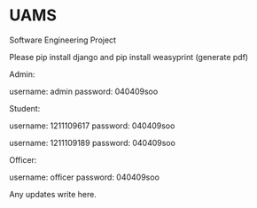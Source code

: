 # UAMS
Software Engineering Project

Please pip install django and pip install weasyprint (generate pdf)

Admin:

username: admin
password: 040409soo

Student:

username: 1211109617
password: 040409soo

username: 1211109189
password: 040409soo

Officer:

username: officer
password: 040409soo

Any updates write here.
